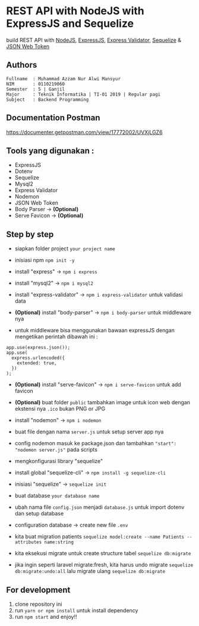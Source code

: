 # REST API with NodeJS with ExpressJS and Sequelize

build REST API with [NodeJS](https://nodejs.org), [ExpressJS](https://expressjs.com/), [Express Validator](https://express-validator.github.io/docs/), [Sequelize](https://sequelize.org/) & [JSON Web Token](https://jwt.io/)

## Authors

```
Fullname  : Muhammad Azzam Nur Alwi Mansyur
NIM       : 0110219060
Semester  : 5 | Ganjil
Major     : Teknik Informatika | TI-01 2019 | Regular pagi
Subject   : Backend Programming
```

## Documentation Postman

https://documenter.getpostman.com/view/17772002/UVXjLGZ6

## Tools yang digunakan :

- ExpressJS
- Dotenv
- Sequelize
- Mysql2
- Express Validator
- Nodemon
- JSON Web Token
- Body Parser -> **(Optional)**
- Serve Favicon -> **(Optional)**

## Step by step

- siapkan folder project `your project name`

- inisiasi npm `npm init -y`

- install "express" -> `npm i express`

- install "mysql2" -> `npm i mysql2`

- install "express-validator" -> `npm i express-validator` untuk validasi data

- **(Optional)** install "body-parser" -> `npm i body-parser` untuk middleware nya

- untuk middleware bisa menggunakan bawaan expressJS dengan mengetikan perintah dibawah ini :

```
app.use(express.json());
app.use(
  express.urlencoded({
    extended: true,
  })
);
```

- **(Optional)** install "serve-favicon" -> `npm i serve-favicon` untuk add favicon

- **(Optional)** buat folder `public` tambahkan image untuk icon web dengan ekstensi nya `.ico` bukan PNG or JPG

- install "nodemon" -> `npm i nodemon`

- buat file dengan nama `server.js` untuk setup server app nya

- config nodemon masuk ke package.json dan tambahkan `"start": "nodemon server.js"` pada scripts

- mengkonfigurasi library "sequelize"

- install global "sequelize-cli" -> `npm install -g sequelize-cli`

- inisiasi "sequelize" -> `sequelize init`

- buat database `your database name`

- ubah nama file `config.json` menjadi `database.js` untuk import dotenv dan setup database

- configuration database -> create new file `.env`

- kita buat migration patients `sequelize model:create --name Patients --attributes name:string`

- kita eksekusi migrate untuk create structure tabel `sequelize db:migrate`

- jika ingin seperti laravel migrate:fresh, kita harus undo migrate `sequelize db:migrate:undo:all` lalu migrate ulang `sequelize db:migrate`

## For development

1. clone repository ini
2. run `yarn or npm install` untuk install dependency
3. run `npm start` and enjoy!!
